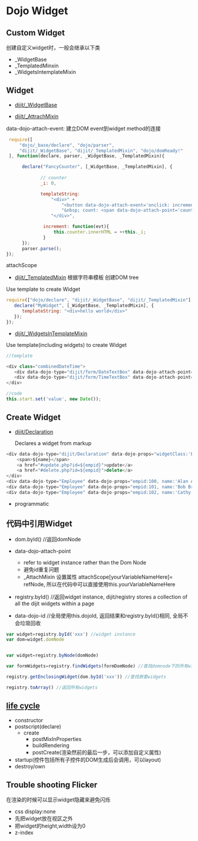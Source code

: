 # Dojo Widget

## Custom Widget

创建自定义widget时，一般会继承以下类

+ _WidgetBase
+ _TemplatedMinxin
+ _WidgetsIntemplateMixin

## Widget

+ [dijit/_WidgetBase](https://dojotoolkit.org/api/)

+ [dijit/_AttrachMixin](https://dojotoolkit.org/reference-guide/1.10/dijit/_AttachMixin.html#dijit-attachmixin)

data-dojo-attach-event: 建立DOM event到widget method的连接

```js
 require([
     "dojo/_base/declare", "dojo/parser",
     "dijit/_WidgetBase", "dijit/_TemplatedMixin", "dojo/domReady!"
 ], function(declare, parser, _WidgetBase, _TemplatedMixin){

      declare("FancyCounter", [_WidgetBase, _TemplatedMixin], {
             
             // counter
             _i: 0,

             templateString:
                 "<div>" +
                     "<button data-dojo-attach-event='onclick: increment'>press me</button>" +
                     "&nbsp; count: <span data-dojo-attach-point='counter'>0</span>" +
                 "</div>",

              increment: function(evt){
                  this.counter.innerHTML = ++this._i;
              }
      });
      parser.parse();
});
```

attachScope

+ [dijit/_TemplatedMixin](https://dojotoolkit.org/reference-guide/1.10/dijit/_TemplatedMixin.html)  根据字符串模板 创建DOM tree

Use template to create Widget

```js
require(["dojo/declare", "dijit/_WidgetBase", "dijit/_TemplatedMixin"], function(_WidgetBase, _TemplatedMixin)
   declare("MyWidget", [_WidgetBase, _TemplatedMixin], {
      templateString: "<div>hello world</div>"
   });
});

```


+ [dijit/_WidgetsInTemplateMixin](https://dojotoolkit.org/reference-guide/1.10/dijit/_AttachMixin.html#dijit-attachmixin)

Use template(including widgets) to create Widget

```js
//template

<div class="combinedDateTime">
   <div data-dojo-type="dijit/form/DateTextBox" data-dojo-attach-point="start"></div>
   <div data-dojo-type="dijit/form/TimeTextBox" data-dojo-attach-point="end"></div>
</div>

//code
this.start.set('value', new Date());

```


## Create Widget

+ [dijit/Declaration](https://dojotoolkit.org/reference-guide/1.10/dijit/Declaration.html#dijit-declaration)

  Declares a widget from markup

```js
<div data-dojo-type="dijit/Declaration" data-dojo-props="widgetClass:'Employee', defaults:{empid:123, name:''}">
    <span>${name}</span>
    <a href="#update.php?id=${empid}">update</a>
    <a href="#delete.php?id=${empid}">delete</a>
</div>
<div data-dojo-type="Employee" data-dojo-props="empid:100, name:'Alan Allen'"></div>
<div data-dojo-type="Employee" data-dojo-props="empid:101, name:'Bob Brown'"></div>
<div data-dojo-type="Employee" data-dojo-props="empid:102, name:'Cathy Cameron'"></div>

```


+ programmatic


## 代码中引用Widget

+ dom.byId() //返回domNode

+ data-dojo-attach-point
    - refer to widget instance rather than the Dom Node
    - 避免id重复问题
    - _AttachMixin 设置属性 attachScope[yourVariableNameHere]= refNode, 所以在代码中可以直接使用this.yourVariableNameHere

+ registry.byId()  //返回widget instance, dijit/registry stores a collection of all the dijit widgets within a page

+ data-dojo-id //全局使用this.dojoId, 返回结果和registry.byId()相同, 全局不会垃圾回收

```js
var widget=registry.byId('xxx') //widget instance
var dom=widget.domNode


var widget=registry.byNode(domNode)

var formWidgets=registry.findWidgets(formDomNode) //查找domnode下的所有widgets,嵌套除外

registry.getEnclosingWidget(dom.byId('xxx')) //查找嵌套widgets

registry.toArray() //返回所有widgets

```
## [life cycle](https://dojotoolkit.org/documentation/tutorials/1.10/understanding_widgetbase/index.html)

+ constructor
+ postscript(declare)
    - create
        + postMixInProperties
        + buildRendering
        + postCreate(渲染然前的最后一步，可以添加自定义属性)
+ startup(控件包括所有子控件的DOM生成后会调用，可以layout)
+ destroy/own

## Trouble shooting Flicker

在渲染的时候可以显示widget隐藏来避免闪烁

+ css display:none
+ 先把widget放在视区之外
+ 把widget的height,width设为0
+ z-index
